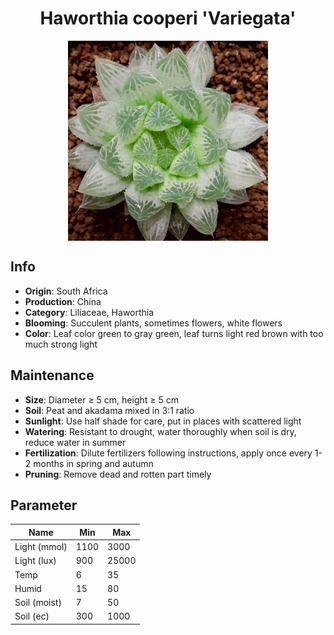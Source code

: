 <h1 align='center'>Haworthia cooperi 'Variegata'</h1>
<p align="center">
    <img 
        align='center'
        width='320'
        src="../images/haworthia cooperi variegata.png" 
        alt='Haworthia cooperi 'Variegata'' />
</p>

## Info

 - **Origin**: South Africa
 - **Production**: China
 - **Category**: Liliaceae, Haworthia
 - **Blooming**: Succulent plants, sometimes flowers, white flowers
 - **Color**: Leaf color green to gray green, leaf turns light red brown with too much strong light

## Maintenance

 - **Size**: Diameter ≥ 5 cm, height ≥ 5 cm
 - **Soil**: Peat and akadama mixed in 3:1 ratio
 - **Sunlight**: Use half shade for care, put in places with scattered light
 - **Watering**: Resistant to drought, water thoroughly when soil is dry, reduce water in summer
 - **Fertilization**: Dilute fertilizers following instructions,  apply once every 1-2 months in spring and autumn
 - **Pruning**: Remove dead and rotten part timely

## Parameter

| Name         | Min  | Max   |
|--------------|------|-------|
| Light (mmol) | 1100 | 3000  |
| Light (lux)  | 900 | 25000 |
| Temp         | 6    | 35    |
| Humid        | 15   | 80    |
| Soil (moist) | 7   | 50    |
| Soil (ec)    | 300  | 1000  |